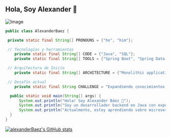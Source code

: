 ## Hola, Soy Alexander 👋

![Image](https://github.com/user-attachments/assets/c165f0fa-6f11-4f12-ab1d-081e1cb45de2)


```Java  
public class AlexanderBaez {

 private static final String[] PRONOUNS = {"he", "him"};

 // Tecnologías y herramientas
    private static final String[] CODE = {"Java", "SQL"};
    private static final String[] TOOLS = {"Spring Boot", "Spring Data JPA", "Spring MVC", "MySQL", "Postman", "Git", "GitHub"};

 // Arquitectura de Inicio
    private static final String[] ARCHITECTURE = {"Monolithic applications"};

 // Desafío actual
    private static final String CHALLENGE = "Expandiendo conocimientos en arquitectura de microservicios con Spring Cloud y despliegue en AWS.";

  public static void main(String[] args) {
      System.out.println("Hola! Soy Alexander Báez 👋");
      System.out.println("Soy un desarrollador backend en Java con experiencia en el ecosistema Spring.");
      System.out.println("Actualmente, estoy aprendiendo sobre microservicios y despliegue en la nube.");
  }
}
```

[![alexanderBaez's GitHub stats](https://github-readme-stats.vercel.app/api?username=alexanderbaez)](https://github.com/anuraghazra/github-readme-stats)

<!--
**alexanderbaez/alexanderbaez** is a ✨ _special_ ✨ repository because its `README.md` (this file) appears on your GitHub profile.

Here are some ideas to get you started:

- 🔭 I’m currently working on ...
- 🌱 I’m currently learning ...
- 👯 I’m looking to collaborate on ...
- 🤔 I’m looking for help with ...
- 💬 Ask me about ...
- 📫 How to reach me: ...
- 😄 Pronouns: ...
- ⚡ Fun fact: ...
-->

